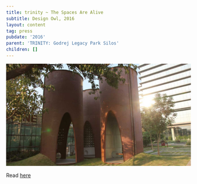 ```yaml
---
title: trinity ~ The Spaces Are Alive
subtitle: Design Owl, 2016
layout: content
tag: press
pubdate: '2016'
parent: 'TRINITY: Godrej Legacy Park Silos'
children: []
---
```

![](/assets/img/designowl_silo.jpg)

Read [here](https://www.designowl.com/designquest/godrej-legacy-park/)
